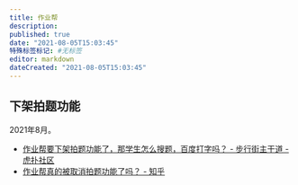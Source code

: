 ```yaml
---
title: 作业帮
description:
published: true
date: "2021-08-05T15:03:45"
特殊标签标记: #无标签
editor: markdown
dateCreated: "2021-08-05T15:03:45"
---
```


## 下架拍题功能

2021年8月。

+ [作业帮要下架拍题功能了，那学生怎么搜题，百度打字吗？ - 步行街主干道 - 虎扑社区](https://web.archive.org/web/20210805045743/https://bbs.hupu.com/44583287.html)
+ [作业帮真的被取消拍题功能了吗？ - 知乎](https://web.archive.org/web/20210805045731/https://www.zhihu.com/question/474871798)
